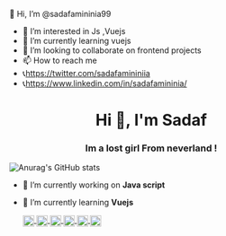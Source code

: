  👋 Hi, I’m @sadafamininia99 
- 👀 I’m interested in Js ,Vuejs
- 🌱 I’m currently learning vuejs 
- 💞️ I’m looking to collaborate on frontend projects
- 📫 How to reach me 
- 📞https://twitter.com/sadafamininiia
- 📞https://www.linkedin.com/in/sadafamininia/



<h1 align="center">Hi 👾, I'm Sadaf</h1>
<h3 align="center">
Im a lost girl 
From neverland !</h3>
 
![Anurag's GitHub stats](https://github-readme-stats.vercel.app/api?username=sadafamininia99&show_icons=true&theme=radical)

         



- 🔭 I’m currently working on **Java script**

- 🌱 I’m currently learning **Vuejs**


    <a href="https://codepen.io/amininia" target="blank">
        <img align="center" src="https://cdn.jsdelivr.net/npm/simple-icons@3.0.1/icons/codepen.svg" alt="sadafamininia99"
            height="20" width="20" />
    </a>
   
    <a href="https://twitter.com/sadafamininiia" target="blank">
        <img align="center" src="https://cdn.jsdelivr.net/npm/simple-icons@3.0.1/icons/twitter.svg" alt="sadafamininia99"
            height="20" width="20" />
    </a>
    <a href="https://www.linkedin.com/in/sadafamininia/" target="blank">
        <img align="center" src="https://cdn.jsdelivr.net/npm/simple-icons@3.0.1/icons/linkedin.svg" alt="sadafamininia99"
            height="20" width="20" />
    </a>
    <a href="https://stackoverflow.com/users/10728990/sadaf" target="blank">
        <img align="center" src="https://cdn.jsdelivr.net/npm/simple-icons@3.0.1/icons/stackoverflow.svg"
            alt="alameenboss" height="20" width="20" />
    </a>
    <!-- <a href="https://codesandbox.com/alameenboss" target="blank">
        <img align="center" src="https://cdn.jsdelivr.net/npm/simple-icons@3.0.1/icons/codesandbox.svg"
            alt="alameenboss" height="20" width="20" />
    </a> -->
    <!-- <a href="https://kaggle.com/alameenboss" target="blank">
        <img align="center" src="https://cdn.jsdelivr.net/npm/simple-icons@3.0.1/icons/kaggle.svg" alt="alameenboss"
            height="20" width="20" />
    </a> -->
    
    <a href="https://www.instagram.com/girl._.codee/" target="blank">
        <img align="center" src="https://cdn.jsdelivr.net/npm/simple-icons@3.0.1/icons/instagram.svg" alt="sadafamininia99"
            height="20" width="20" />
    </a>
     <a href="https://www.youtube.com/channel/UCImHAgK2R4N8Hq3miFvJfQw" target="blank">
        <img align="center" src="https://cdn.jsdelivr.net/npm/simple-icons@3.0.1/icons/youtube.svg" alt="sadafamininia99"
            height="20" width="20" />
    </a>
    <!-- <a href="https://dribbble.com/alameenboss" target="blank">
        <img align="center" src="https://cdn.jsdelivr.net/npm/simple-icons@3.0.1/icons/dribbble.svg" alt="alameenboss"
            height="20" width="20" />
    </a> -->
    <!-- <a href="https://www.behance.net/alameenboss" target="blank">
        <img align="center" src="https://cdn.jsdelivr.net/npm/simple-icons@3.0.1/icons/behance.svg" alt="alameenboss"
            height="20" width="20" />
    </a> -->
    <!-- <a href="https://medium.com/@alameenboss" target="blank">
        <img align="center" src="https://cdn.jsdelivr.net/npm/simple-icons@3.0.1/icons/medium.svg" alt="@alameenboss"
            height="20" width="20" />
    </a> -->

</p>


